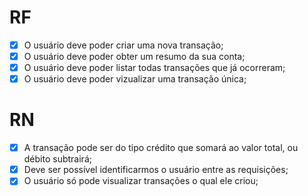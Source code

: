 # RF

- [X] O usuário deve poder criar uma nova transação;
- [X] O usuário deve poder obter um resumo da sua conta;
- [X] O usuário deve poder listar todas transações que já ocorreram; 
- [X] O usuário deve poder vizualizar uma transação única;

# RN
- [X] A transação pode ser do tipo crédito que somará ao valor total, ou débito subtrairá;
- [X] Deve ser possível identificarmos o usuário entre as requisições;
- [X] O usuário só pode visualizar transações o qual ele criou;
